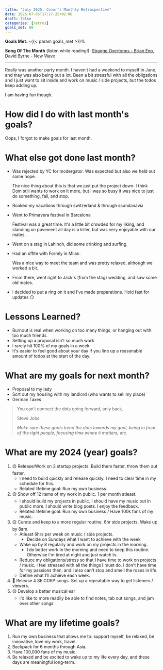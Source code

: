 ```yaml
---
title: "July 2025: Conor's Monthly Retrospective"
date: 2025-07-05T17:27:25+02:00
draft: false
categories: [retros]
goals_met: 90
---
```


**Goals Met**: ~{{< param goals_met >}}%

**Song Of The Month** (listen while reading!): [Strange Overtones - Brian Eno, David Byrne](https://open.spotify.com/track/3vnQlfyuXK4aW011bAhJru?si=6c7c10a6281c4fb6) - New Wave

---

Really was another party month. I haven't had a weekend to myself in June, and may was also being out a lot. Been a bit stressful with all the obligations and I just want to sit inside and work on music / side projects, but the todos keep adding up.

I am having fun though.

# How did I do with last month's goals?

Oops, I forgot to make goals for last month.

# What else got done last month?
- Was rejected by YC for modergator. Was expected but also we held out some hope.
  
  The nice thing about this is that we just put the project down. I think Dom still wants to work on it more, but I was so busy it was nice to just do something, fail, and stop.
- Booked my vacations through switzerland & through scandanavia
- Went to Primavera festival in Barcelona
  
  Festival was a great time. It's a little bit crowded for my liking, and standing on pavement all day is a killer, but was very enjoyable with our mates.
- Went on a stag in Lahinch, did some drinking and surfing.
- Had an offite with Formly in Milan.
  
  Was a nice way to meet the team and was pretty relaxed, although we worked a bit.
- From there, went right to Jack's (from the stag) wedding, and saw some old mates.
- I decided to put a ring on it and I've made preparations. Hold fast for updates 😏

# Lessons Learned?
- Burnout is real when working on too many things, or hanging out with too much friends.
- Setting up a proposal isn't so much work
- I rarely hit 100% of my goals in a week
- It's easier to feel good about your day if you line up a reasonable amount of todos at the start of the day.

# What are my goals for next month?
- Proposal to my lady
- Sort out my housing with my landlord (who wants to sell my place)
- German Taxes

> You can’t connect the dots going forward, only back.
> 
>Steve Jobs
> 
> *Make sure these goals trend the dots towards my goal, being in front of the right people, focusing time where it matters, etc.*

# What are my 2024 (year) goals?

1. 🟡 Release/Work on 3 startup projects. Build them faster, throw them out faster.
   - I need to build quickly and release quickly. I need to clear time in my schedule for this.
   - Related lifetime goal: Run my own business.
2. 🟡 Show off 12 items of my work in public. 1 per month atleast.
   - I should build my projects in public. I should have my music out in public more. I should write blog posts. I enjoy the feedback.
   - Related lifetime goal: Run my own business / Have 100k fans of my music.
3. 🟡 Curate and keep to a more regular routine. 6hr side projects. Wake up by 8am.
   - Atleast 6hrs per week on music / side projects.
     - Decide on Sundays what I want to achieve with the week
   - Wake up by 8 regularly and work on my projects in the morning.
     - I do better work in the morning and need to keep this routine. Otherwise I'm tired at night and just watch tv.
   - Reduce my obligations/stress so that I have time to work on projects / music. I feel stressed with all the things I must do. I don't have time for my passions then, and I also can't stop and smell the roses in life.
   - Define what I'll achieve each week.
4. 🔴 Release 4 SE.CORP songs. Set up a repeatable way to get listeners / viewers.
5. 🟡 Develop a better musical ear 
   - I'd like to more readily be able to find notes, tab out songs, and jam over other songs


# What are my lifetime goals?

1. Run my own business that allows me to: support myself, be relaxed, be innovative, love my work, travel.
2. Backpack for 6 months through Asia.
3. Have 100,000 fans of my music.
4. Be relaxed and be excited to wake up to my life every day, and these days are meaningful long-term.